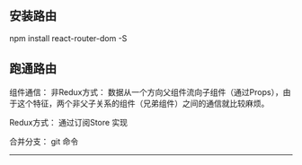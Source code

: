 ## 安装路由
npm install react-router-dom -S


## 跑通路由


组件通信：
非Redux方式：
数据从一个方向父组件流向子组件（通过Props），由于这个特征，两个非父子关系的组件（兄弟组件）之间的通信就比较麻烦。


Redux方式：
通过订阅Store 实现

合并分支：
git 命令

**********************************
